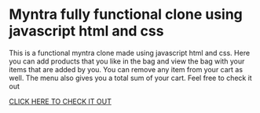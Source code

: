 <h1>Myntra fully functional clone using javascript html and css</h1>
This is a functional myntra clone made using javascript html and css. Here you can add products that you like in the bag and view the bag with your items that are added by you.
You can remove any item from your cart as well. The menu also gives you a total sum of your cart.
Feel free to check it out

<a href="https://tanisha685.github.io/Myntra-functional-clone/">CLICK HERE TO CHECK IT OUT</a>

